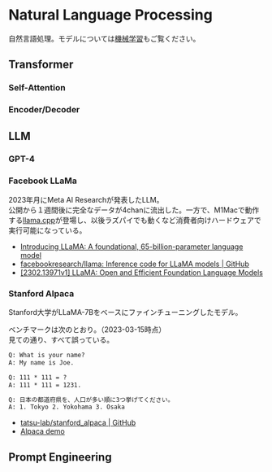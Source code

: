 # Natural Language Processing

自然言語処理。モデルについては[機械学習](../machine-learning/README.qmd)もご覧ください。

## Transformer

### Self-Attention

### Encoder/Decoder

## LLM

### GPT-4

### Facebook LLaMa

2023年月にMeta AI Researchが発表したLLM。  
公開から１週間後に完全なデータが4chanに流出した。一方で、M1Macで動作する[llama.cpp](https://github.com/ggerganov/llama.cpp)が登場し、以後ラズパイでも動くなど消費者向けハードウェアで実行可能になっている。

- [Introducing LLaMA: A foundational, 65\-billion\-parameter language model](https://ai.facebook.com/blog/large-language-model-llama-meta-ai/)
- [facebookresearch/llama: Inference code for LLaMA models | GitHub](https://github.com/facebookresearch/llama)
- [\[2302.13971v1\] LLaMA: Open and Efficient Foundation Language Models](https://arxiv.org/abs/2302.13971v1)

### Stanford Alpaca

Stanford大学がLLaMA-7Bをベースにファインチューニングしたモデル。

ベンチマークは次のとおり。（2023-03-15時点）  
見ての通り、すべて誤っている。

```txt
Q: What is your name?
A: My name is Joe.

Q: 111 * 111 = ?
A: 111 * 111 = 1231.

Q: 日本の都道府県を、人口が多い順に3つ挙げてください。
A: 1. Tokyo 2. Yokohama 3. Osaka
```

- [tatsu-lab/stanford_alpaca | GitHub](https://github.com/tatsu-lab/stanford_alpaca)
- [Alpaca demo](https://crfm.stanford.edu/alpaca/)

## Prompt Engineering

